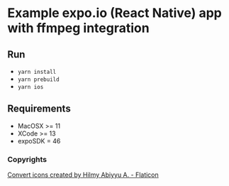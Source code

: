 # Example expo.io (React Native) app with ffmpeg integration

## Run
- `yarn install`
- `yarn prebuild`
- `yarn ios`

## Requirements

- MacOSX >= 11
- XCode >= 13
- expoSDK = 46

### Copyrights
[Convert icons created by Hilmy Abiyyu A. - Flaticon](https://www.flaticon.com/free-icons/convert)